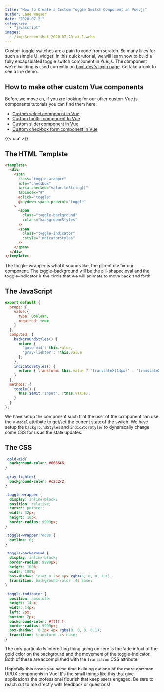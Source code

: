 ```yaml
---
title: "How to Create a Custom Toggle Switch Component in Vue.js"
author: Lane Wagner
date: "2020-07-21"
categories: 
  - "javascript"
images:
  - /img/Screen-Shot-2020-07-20-at-2.webp
---
```


Custom toggle switches are a pain to code from scratch. So many lines for such a simple UI widget! In this quick tutorial, we will learn how to build a fully encapsulated toggle switch component in Vue.js. The component we're building is used currently on [boot.dev's login page](https://boot.dev/). Go take a look to see a live demo.

## How to make other custom Vue components

Before we move on, if you are looking for our other custom Vue.js components tutorials you can find them here:

- [Custom select component in Vue](/javascript/custom-select-component-in-vue/)
- [Custom tooltip component In Vue](/javascript/custom-tooltip-component-in-vue/)
- [Custom slider component in Vue](/javascript/custom-slider-component-vue/)
- [Custom checkbox form component in Vue](/javascript/how-to-create-a-custom-checkbox-form-in-vue/)

{{< cta1 >}}

## The HTML Template

```html
<template>
  <div>
    <span
      class="toggle-wrapper"
      role="checkbox"
      :aria-checked="value.toString()"
      tabindex="0"
      @click="toggle"
      @keydown.space.prevent="toggle"
    >
      <span
        class="toggle-background"
        :class="backgroundStyles"
      />
      <span
        class="toggle-indicator"
        :style="indicatorStyles" 
      />
    </span>
  </div>
</template>
```

The toggle-wrapper is what it sounds like, the parent div for our component. The toggle-background will be the pill-shaped oval and the toggle-indicator is the circle that we will animate to move back and forth.

## The JavaScript

```js
export default {
  props: {
    value:{
      type: Boolean,
      required: true
    }
  },
  computed: {
    backgroundStyles() {
      return {
        'gold-mid': this.value,
        'gray-lighter': !this.value
      };
    },
    indicatorStyles() {
      return { transform: this.value ? 'translateX(14px)' : 'translateX(0)' };
    }
  },
  methods: {
    toggle() {
      this.$emit('input', !this.value);
    }
  }
};
```

We have setup the component such that the user of the component can use the `v-model` attribute to get/set the current state of the switch. We have setup the `backgroundStyles` and `indicatorStyles` to dynamically change some CSS for us as the state updates.

## The CSS

```css
.gold-mid{
  background-color: #666666;
}

.gray-lighter{
  background-color: #c2c2c2;
}

.toggle-wrapper {
  display: inline-block;
  position: relative;
  cursor: pointer;
  width: 32px;
  height: 18px;
  border-radius: 9999px;
}

.toggle-wrapper:focus {
  outline: 0;
}

.toggle-background {
  display: inline-block;
  border-radius: 9999px;
  height: 100%;
  width: 100%;
  box-shadow: inset 0 2px 4px rgba(0, 0, 0, 0.1);
  transition: background-color .4s ease;
}

.toggle-indicator {
  position: absolute;
  height: 14px;
  width: 14px;
  left: 2px;
  bottom: 2px;
  background-color: #ffffff;
  border-radius: 9999px;
  box-shadow:  0 2px 4px rgba(0, 0, 0, 0.1);
  transition: transform .4s ease;
}
```

The only particularly interesting thing going on here is the fade in/out of the gold color on the background and the movement of the toggle-indicator. Both of these are accomplished with the `transition` CSS attribute.

Hopefully this saves you some time building out one of the more common UI/UX components in Vue! It's the small things like this that give applications the professional flourish that keep users engaged. Be sure to reach out to me directly with feedback or questions!
